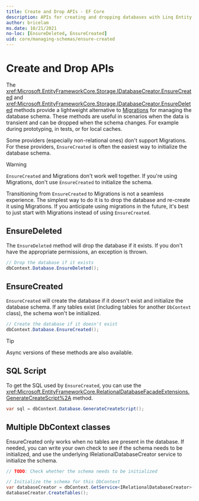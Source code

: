 ```yaml
---
title: Create and Drop APIs - EF Core
description: APIs for creating and dropping databases with Linq Entity Framework
author: bricelam
ms.date: 10/21/2021
no-loc: [EnsureDeleted, EnsureCreated]
uid: core/managing-schemas/ensure-created
---
```

# Create and Drop APIs

The <xref:Microsoft.EntityFrameworkCore.Storage.IDatabaseCreator.EnsureCreated> and <xref:Microsoft.EntityFrameworkCore.Storage.IDatabaseCreator.EnsureDeleted> methods provide a lightweight alternative to [Migrations](xref:core/managing-schemas/migrations/index) for managing the database schema. These methods are useful in scenarios when the data is transient and can be dropped when the schema changes. For example during prototyping, in tests, or for local caches.

Some providers (especially non-relational ones) don't support Migrations. For these providers, `EnsureCreated` is often the easiest way to initialize the database schema.

> [!WARNING]
> `EnsureCreated` and Migrations don't work well together. If you're using Migrations, don't use `EnsureCreated` to initialize the schema.

Transitioning from `EnsureCreated` to Migrations is not a seamless experience. The simplest way to do it is to drop the database and re-create it using Migrations. If you anticipate using migrations in the future, it's best to just start with Migrations instead of using `EnsureCreated`.

## EnsureDeleted

The `EnsureDeleted` method will drop the database if it exists. If you don't have the appropriate permissions, an exception is thrown.

```csharp
// Drop the database if it exists
dbContext.Database.EnsureDeleted();
```

## EnsureCreated

`EnsureCreated` will create the database if it doesn't exist and initialize the database schema. If any tables exist (including tables for another `DbContext` class), the schema won't be initialized.

```csharp
// Create the database if it doesn't exist
dbContext.Database.EnsureCreated();
```

> [!TIP]
> Async versions of these methods are also available.

## SQL Script

To get the SQL used by `EnsureCreated`, you can use the <xref:Microsoft.EntityFrameworkCore.RelationalDatabaseFacadeExtensions.GenerateCreateScript%2A> method.

```csharp
var sql = dbContext.Database.GenerateCreateScript();
```

## Multiple DbContext classes

EnsureCreated only works when no tables are present in the database. If needed, you can write your own check to see if the schema needs to be initialized, and use the underlying IRelationalDatabaseCreator service to initialize the schema.

```csharp
// TODO: Check whether the schema needs to be initialized

// Initialize the schema for this DbContext
var databaseCreator = dbContext.GetService<IRelationalDatabaseCreator>();
databaseCreator.CreateTables();
```
